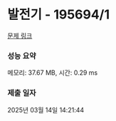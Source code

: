 # 발전기 - 195694/1 

[문제 링크](https://level.goorm.io/exam/195694/%EB%B0%9C%EC%A0%84%EA%B8%B0/quiz/1) 

### 성능 요약

메모리: 37.67 MB, 시간: 0.29 ms

### 제출 일자

2025년 03월 14일 14:21:44

